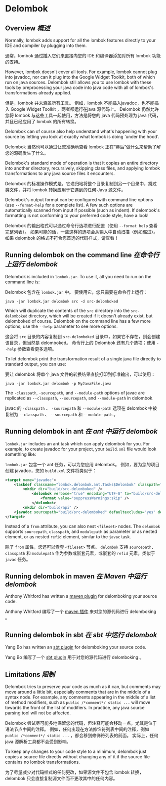 # Delombok


## Overview _概述_


Normally, lombok adds support for all the lombok features directly to your IDE and compiler by plugging into them.


通常，lombok 通过插入它们来直接向您的 IDE 和编译器添加对所有 lombok 功能的支持。


However, lombok doesn't cover all tools. 
For example, lombok cannot plug into javadoc, nor can it plug into the Google Widget Toolkit, both of which run on java sources. 
Delombok still allows you to use lombok with these tools by preprocessing your java code into java code with all of lombok's transformations already applied.


但是，lombok 并未涵盖所有工具。
例如，lombok 不能插入javadoc，也不能插入 Google Widget Toolkit ，两者都运行在java 源代码上。
Delombok 仍然允许您将 lombok 与这些工具一起使用，方法是将您的 java 代码预处理为 java 代码，并且已经应用了 lombok 的所有转换。


Delombok can of course also help understand what's happening with your source by letting you look at exactly what lombok is doing 'under the hood'.


Delombok 当然也可以通过让您准确地查看 lombok 正在“幕后”做什么来帮助了解您的源码发生了什么。


Delombok's standard mode of operation is that it copies an entire directory into another directory, recursively, skipping class files, and applying lombok transformations to any java source files it encounters.


Delombok 的标准操作模式是，它递归地将整个目录复制到另一个目录中，跳过类文件，并将 lombok 转换应用于它遇到的任何 Java 源文件。


Delombok's output format can be configured with command line options (use `--format-help` for a complete list). 
A few such options are automatically scanned from input if possible (such as indent). 
If delombok's formatting is not conforming to your preferred code style, have a look!


Delombok 的输出格式可以通过命令行选项进行配置（使用 `--format help` 查看完整列表）。
如果可能的话，一些这样的选项会从输入中自动扫描（例如缩进）。
如果 delombok 的格式不符合您首选的代码样式，请查看！


## Running delombok on the command line _在命令行上运行 delombok_


Delombok is included in `lombok.jar`. 
To use it, all you need to run on the command line is:


Delombok 包含在 `lombok.jar` 中。
要使用它，您只需要在命令行上运行：


```shell
java -jar lombok.jar delombok src -d src-delomboked
```


Which will duplicate the contents of the `src` directory into the `src-delomboked` directory, which will be created if it doesn't already exist, but delomboked of course. 
Delombok on the command line has a few more options; use the `--help` parameter to see more options.


这会将 `src` 目录的内容复制到 `src-delomboked` 目录中，如果它不存在，则会创建该目录，但当然是 delomboked。
命令行上的 Delombok 还有几个选项；使用 `--help` 参数查看更多选项。


To let delombok print the transformation result of a single java file directly to standard output, you can use:


要让 delombok 将单个 java 文件的转换结果直接打印到标准输出，可以使用：


```shell
java -jar lombok.jar delombok -p MyJavaFile.java
```


The `-classpath`, `-sourcepath`, and `--module-path` options of javac are replicated as `--classpath`, `--sourcepath`, and `--module-path` in delombok.


javac 的 `-classpath` 、 `-sourcepath` 和 `--module-path` 选项在 delombok 中被复制为 `--classpath` 、 `--sourcepath` 和 `--module-path` 。


## Running delombok in ant _在 ant 中运行 delombok_


`lombok.jar` includes an ant task which can apply delombok for you. 
For example, to create javadoc for your project, your `build.xml` file would look something like:


`lombok.jar` 包含一个 ant 任务，可以为您应用 delombok。
例如，要为您的项目创建 javadoc，您的 `build.xml` 文件将类似于：


```xml
<target name="javadoc">
    <taskdef classname="lombok.delombok.ant.Tasks$Delombok" classpath="lib/lombok.jar" name="delombok" />
        <mkdir dir="build/src-delomboked" />
            <delombok verbose="true" encoding="UTF-8" to="build/src-delomboked" from="src">
                <format value="suppressWarnings:skip" />
            </delombok>
        <mkdir dir="build/api" />
    <javadoc sourcepath="build/src-delomboked" defaultexcludes="yes" destdir="build/api" />
</target>
```


Instead of a `from` attribute, you can also nest `<fileset>` nodes. 
The `delombok` supports `sourcepath`, `classpath`, and `modulepath` as parameter or as nested element, or as nested `refid` element, similar to the `javac` task.


除了 `from` 属性，您还可以嵌套 `<fileset>` 节点。
`delombok` 支持 `sourcepath`、 `classpath` 和 `modulepath` 作为参数或嵌套元素，或嵌套的 `refid` 元素，类似于 `javac` 任务。


## Running delombok in maven _在 Maven 中运行 delombok_


Anthony Whitford has written a [maven plugin](https://github.com/awhitford/lombok.maven) for delomboking your source code.


Anthony Whitford 编写了一个 [maven 插件]() 来对您的源代码进行 delomboking 。


## Running delombok in sbt _在 sbt 中运行 delombok_


Yang Bo has written an [sbt plugin](https://github.com/ThoughtWorksInc/sbt-delombok) for delomboking your source code.


Yang Bo 编写了一个 [sbt plugin]() 用于对您的源代码进行 delomboking 。


## Limitations _限制_


Delombok tries to preserve your code as much as it can, but comments may move around a little bit, especially comments that are in the middle of a syntax node. 
For example, any comments appearing in the middle of a list of method modifiers, such as `public /*comment*/ static ...` will move towards the front of the list of modifiers. 
In practice, any java source parsing tool will not be affected.


Delombok 尝试尽可能多地保留您的代码，但注释可能会移动一点，尤其是位于语法节点中间的注释。
例如，任何出现在方法修饰符列表中间的注释，例如 `public /*comment*/ static ...` ，都会移到修饰符列表的前面。
实际上，任何 java 源解析工具都不会受到影响。


To keep any changes to your code style to a minimum, delombok just copies a source file directly without changing any of it if the source file contains no lombok transformations.


为了尽量减少对代码样式的任何更改，如果源文件不包含 lombok 转换， delombok 只会直接复制源文件而不更改其中的任何内容。

